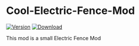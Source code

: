# Cool-Electric-Fence-Mod
[![Version](http://cf.way2muchnoise.eu/versions/620790.svg)]() [![Download](http://cf.way2muchnoise.eu/620790.svg)](https://www.curseforge.com/minecraft/mc-mods/cool-electric-fence-mod)

This mod is a small Electric Fence Mod 

